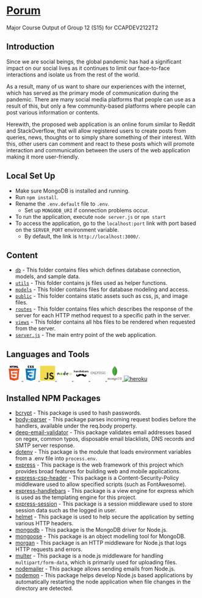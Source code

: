 # [Porum](https://porum-g12.herokuapp.com/login)
Major Course Output of Group 12 (S15) for CCAPDEV2122T2

## Introduction
Since we are social beings, the global pandemic has had a significant impact on our social lives as it continues to limit our face-to-face interactions and isolate us from the rest of the world. 

As a result, many of us want to share our experiences with the internet, which has served as the primary mode of communication during the pandemic. There are many social media platforms that people can use as a result of this, but only a few community-based platforms where people can post various information or contents.

Herewith, the proposed web application is an online forum similar to Reddit and StackOverflow, that will allow registered users to create posts from queries, news, thoughts or to simply share something of their interest. With this, other users can comment and react to these posts which will promote interaction and communication between the users of the web application making it more user-friendly.

## Local Set Up
- Make sure MongoDB is installed and running.
- Run `npm install`.
- Rename the `.env.default` file to `.env`.
    - Set up `MONGODB_URI` if connection problems occur.
- To run the application, execute `node server.js` or `npm start`
- To access the application, go to the `localhost:port` link with port based on the `SERVER_PORT` environment variable.
    - By default, the link is `http://localhost:3000/`.

## Content
- [`db`](db) - This folder contains files which defines database connection, models, and sample data.
- [`utils`](utils) - This folder contains js files used as helper functions.
- [`models`](models) - This folder contains files for database modeling and access.
- [`public`](public) - This folder contains static assets such as css, js, and image files.
- [`routes`](routes) - This folder contains files which describes the response of the server for each HTTP method request to a specific path in the server.
- [`views`](views) - This folder contains all hbs files to be rendered when requested from the server.
- [`server.js`](server.js) - The main entry point of the web application.

## Languages and Tools
<p align="left"> <a href="https://www.w3.org/html/" target="_blank" rel="noreferrer"> <img src="https://raw.githubusercontent.com/devicons/devicon/master/icons/html5/html5-original-wordmark.svg" alt="html5" width="40" height="40"/> </a> <a href="https://www.w3schools.com/css/" target="_blank" rel="noreferrer"> <img src="https://raw.githubusercontent.com/devicons/devicon/master/icons/css3/css3-original-wordmark.svg" alt="css3" width="40" height="40"/> </a> <a href="https://developer.mozilla.org/en-US/docs/Web/JavaScript" target="_blank" rel="noreferrer"> <img src="https://raw.githubusercontent.com/devicons/devicon/master/icons/javascript/javascript-original.svg" alt="javascript" width="40" height="40"/> </a> <a href="https://nodejs.org" target="_blank" rel="noreferrer"> <img src="https://raw.githubusercontent.com/devicons/devicon/master/icons/nodejs/nodejs-original-wordmark.svg" alt="nodejs" width="40" height="40"/> </a> <a href="https://handlebarsjs.com/" target="_blank" rel="noreferrer"> <img src="https://raw.githubusercontent.com/devicons/devicon/master/icons/handlebars/handlebars-original-wordmark.svg" alt="express" width="40" height="40"/> </a> <a href="https://expressjs.com" target="_blank" rel="noreferrer"> <img src="https://raw.githubusercontent.com/devicons/devicon/master/icons/express/express-original-wordmark.svg" alt="express" width="40" height="40"/> </a> <a href="https://www.mongodb.com/" target="_blank" rel="noreferrer"> <img src="https://raw.githubusercontent.com/devicons/devicon/master/icons/mongodb/mongodb-original-wordmark.svg" alt="mongodb" width="40" height="40"/> </a> <a href="https://heroku.com" target="_blank" rel="noreferrer"> <img src="https://www.vectorlogo.zone/logos/heroku/heroku-icon.svg" alt="heroku" width="40" height="40"/> </a>
</p>

## Installed NPM Packages
- [bcrypt](https://www.npmjs.com/package/bcrypt) - This package is used to hash passwords.
- [body-parser](https://www.npmjs.com/package/body-parser) - This package parses incoming request bodies before the handlers, available under the req.body property.
- [deep-email-validator](https://www.npmjs.com/package/deep-email-validator) - This package validates email addresses based on regex, common typos, disposable email blacklists, DNS records and SMTP server response.
- [dotenv](https://www.npmjs.com/package/dotenv) - This package is the module that loads environment variables from a .env file into `process.env`.
- [express](https://www.npmjs.com/package/express) - This package is the web framework of this project which provides broad features for building web and mobile applications.
- [express-csp-header](https://www.npmjs.com/package/express-csp-header) - This package is a Content-Security-Policy middleware used to allow specified scripts (such as FontAwesome).
- [express-handlebars](https://www.npmjs.com/package/express-handlebars) - This package is a view engine for express which is used as the templating engine for this project. 
- [express-session](https://www.npmjs.com/package/express-session) - This package is a session middleware used to store session data such as the logged in user.
- [helmet](https://www.npmjs.com/package/helmet) - This package is used to help secure the application by setting various HTTP headers.
- [mongodb](https://www.npmjs.com/package/mongodb) - This package is the MongoDB driver for Node.js.
- [mongoose](https://www.npmjs.com/package/mongoose) - This package is an object modelling tool for MongoDB.
- [morgan](https://www.npmjs.com/package/morgan) - This package is an HTTP middleware for Node.js that logs HTTP requests and errors.
- [multer](https://www.npmjs.com/package/multer) - This package is a node.js middleware for handling `multipart/form-data`, which is primarily used for uploading files.
- [nodemailer](https://www.npmjs.com/package/nodemailer) - This package allows sending emails from Node.js.
- [nodemon](https://www.npmjs.com/package/nodemon) - This package helps develop Node.js based applications by automatically restarting the node application when file changes in the directory are detected.
